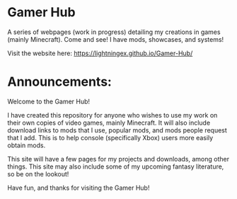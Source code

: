 # Gamer Hub
A series of webpages (work in progress) detailing my creations in games (mainly Minecraft). Come and see! I have mods, showcases, and systems!

Visit the website here: https://lightningex.github.io/Gamer-Hub/

# Announcements:
Welcome to the Gamer Hub!

I have created this repository for anyone who wishes to use my work on their own copies of video games, mainly Minecraft. It will also include download links to mods that I use, popular mods, and mods people request that I add. This is to help console (specifically Xbox) users more easily obtain mods.

This site will have a few pages for my projects and downloads, among other things. This site may also include some of my upcoming fantasy literature, so be on the lookout!

Have fun, and thanks for visiting the Gamer Hub!
